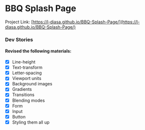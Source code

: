 # BBQ Splash Page
Project Link: [https://l-diasa.github.io/BBQ-Splash-Page/](https://l-diasa.github.io/BBQ-Splash-Page/)
### Dev Stories
#### Revised the following materials:
- [x] Line-height
- [x] Text-transform
- [x] Letter-spacing
- [x] Viewport units
- [x] Background images
- [x] Gradients
- [x] Transitions
- [x] Blending modes
- [x] Form
- [x] Input
- [x] Button
- [x] Styling them all up
